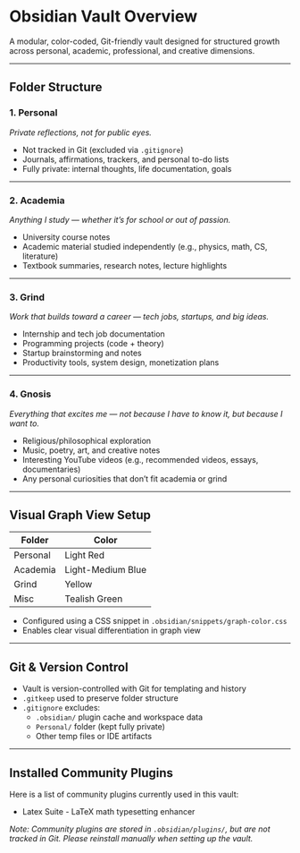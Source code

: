 # Obsidian Vault Overview

A modular, color-coded, Git-friendly vault designed for structured growth across personal, academic, professional, and creative dimensions.

---

## Folder Structure

### 1. Personal
_Private reflections, not for public eyes._

- Not tracked in Git (excluded via `.gitignore`)
- Journals, affirmations, trackers, and personal to-do lists
- Fully private: internal thoughts, life documentation, goals

---

### 2. Academia
_Anything I study — whether it’s for school or out of passion._

- University course notes
- Academic material studied independently (e.g., physics, math, CS, literature)
- Textbook summaries, research notes, lecture highlights

---

### 3. Grind
_Work that builds toward a career — tech jobs, startups, and big ideas._

- Internship and tech job documentation
- Programming projects (code + theory)
- Startup brainstorming and notes
- Productivity tools, system design, monetization plans

---

### 4. Gnosis
_Everything that excites me — not because I have to know it, but because I want to._

- Religious/philosophical exploration
- Music, poetry, art, and creative notes
- Interesting YouTube videos (e.g., recommended videos, essays, documentaries)
- Any personal curiosities that don’t fit academia or grind

---

## Visual Graph View Setup

| Folder   | Color             |
|----------|-------------------|
| Personal | Light Red         |
| Academia | Light-Medium Blue |
| Grind    | Yellow            |
| Misc     | Tealish Green     |

- Configured using a CSS snippet in `.obsidian/snippets/graph-color.css`
- Enables clear visual differentiation in graph view

---

## Git & Version Control

- Vault is version-controlled with Git for templating and history
- `.gitkeep` used to preserve folder structure
- `.gitignore` excludes:
  - `.obsidian/` plugin cache and workspace data
  - `Personal/` folder (kept fully private)
  - Other temp files or IDE artifacts

---

## Installed Community Plugins

Here is a list of community plugins currently used in this vault:

- Latex Suite - LaTeX math typesetting enhancer
  

*Note: Community plugins are stored in `.obsidian/plugins/`, but are not tracked in Git. Please reinstall manually when setting up the vault.*


